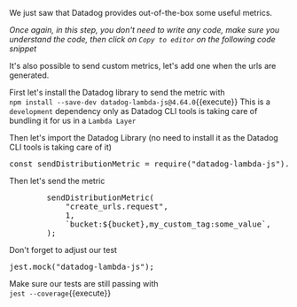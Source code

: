 We just saw that Datadog provides out-of-the-box some useful metrics.

*Once again, in this step, you don't need to write any code, make sure you understand the code, then click on `Copy to editor` on the following code snippet* 

It's also possible to send custom metrics, let's add one when the urls are generated.

First let's install the Datadog library to send the metric with  
`npm install --save-dev datadog-lambda-js@4.64.0`{{execute}}
This is a `development` dependency only as Datadog CLI tools is taking care of bundling it for us in a `Lambda Layer`

Then let's import the Datadog Library (no need to install it as the Datadog CLI tools is taking care of it)
<pre class="file" data-filename="create-urls.js" data-target="insert" data-marker="// placeholder-import-custom-metric">
const sendDistributionMetric = require("datadog-lambda-js").sendDistributionMetric;
</pre>

Then let's send the metric
<pre class="file" data-filename="create-urls.js" data-target="insert" data-marker="// placeholder-send-custom-metric">
        sendDistributionMetric(
            "create_urls.request",                          // Metric name
            1,                                              // Metric value
            `bucket:${bucket},my_custom_tag:some_value`,    // Metric tag
        );
</pre>

Don't forget to adjust our test 
<pre class="file" data-filename="create-urls.spec.js" data-target="insert" data-marker="// placeholder-adjust-test">
jest.mock("datadog-lambda-js");
</pre>

Make sure our tests are still passing with  
`jest --coverage`{{execute}}
